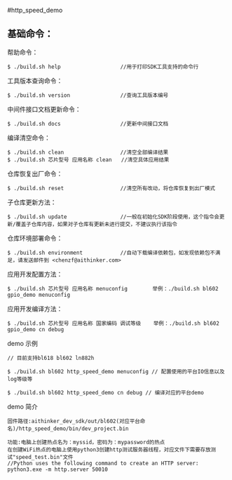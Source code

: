 #http_speed_demo


## 基础命令：

帮助命令：

```
$ ./build.sh help					//用于打印SDK工具支持的命令行

```

工具版本查询命令：

```
$ ./build.sh version				//查询工具版本编号

```

中间件接口文档更新命令：

```
$ ./build.sh docs					//更新中间接口文档

```

编译清空命令：

```
$ ./build.sh clean					//清空全部编译结果
$ ./build.sh 芯片型号 应用名称 clean   //清空具体应用结果

```

仓库恢复出厂命令：

```
$ ./build.sh reset					//清空所有改动，将仓库恢复到出厂模式

```

子仓库更新方法：

```
$ ./build.sh update					//一般在初始化SDK阶段使用，这个指令会更新/覆盖子仓库内容，如果对子仓库有更新未进行提交，不建议执行该指令

```

仓库环境部署命令：

```
$ ./build.sh environment			//自动下载编译依赖包，如发现依赖包不满足，请发送邮件到 <chenzf@aithinker.com>

```

应用开发配置方法：

```
$ ./build.sh 芯片型号 应用名称 menuconfig		 举例：./build.sh bl602 gpio_demo menuconfig
```

应用开发编译方法：

```
$ ./build.sh 芯片型号 应用名称 国家编码 调试等级	举例：./build.sh bl602 gpio_demo cn debug

```

demo 示例
```
// 目前支持bl618 bl602 ln882h

$ ./build.sh bl602 http_speed_demo menuconfig // 配置使用的平台IO信息以及log等级等

$ ./build.sh bl602 http_speed_demo cn debug // 编译对应的平台demo
```

demo 简介
```
固件路径:aithinker_dev_sdk/out/bl602(对应平台命名)/http_speed_demo/bin/dev_project.bin

功能:电脑上创建热点名为：myssid，密码为：mypassword的热点
在创建WiFi热点的电脑上使用python3创建http测试服务器线程，对应文件下需要存放测试"speed_test.bin"文件
//Python uses the following command to create an HTTP server:
python3.exe -m http.server 50010

```

